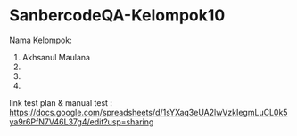 # SanbercodeQA-Kelompok10

Nama Kelompok:
1. Akhsanul Maulana
2.
3.
4.

link test plan & manual test : https://docs.google.com/spreadsheets/d/1sYXaq3eUA2lwVzkIegmLuCL0k5ya9r6PfN7V46L37g4/edit?usp=sharing

